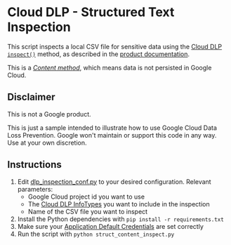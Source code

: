 # Cloud DLP - Structured Text Inspection
This script inspects a local CSV file for sensitive data using the
[Cloud DLP `inspect()`](https://cloud.google.com/dlp/docs/reference/rest/v2/projects.content/inspect)
method, as described in the [product documentation](https://cloud.google.com/dlp/docs/inspecting-structured-text#dlp-inspect-table-python).

This is a [_Content method_](https://cloud.google.com/dlp/docs/concepts-method-types#content-methods),
which means data is not persisted in Google Cloud.

## Disclaimer
This is not a Google product. 

This is just a sample intended to illustrate how to use Google Cloud Data 
Loss Prevention. Google won't maintain or support this code in any way. 
Use at your own discretion.



## Instructions

1. Edit [dlp_inspection_conf.py](dlp_inspection_conf.py) to your desired 
configuration. Relevant parameters:
   - Google Cloud project id you want to use 
   - The [Cloud DLP InfoTypes](https://cloud.google.com/dlp/docs/infotypes-reference) 
   you want to include in the inspection
   - Name of the CSV file you want to inspect
2. Install the Python dependencies with `pip install -r requirements.txt`
3. Make sure your [Application Default Credentials](https://cloud.google.com/docs/authentication/application-default-credentials)
are set correctly
4. Run the script with `python struct_content_inspect.py`
